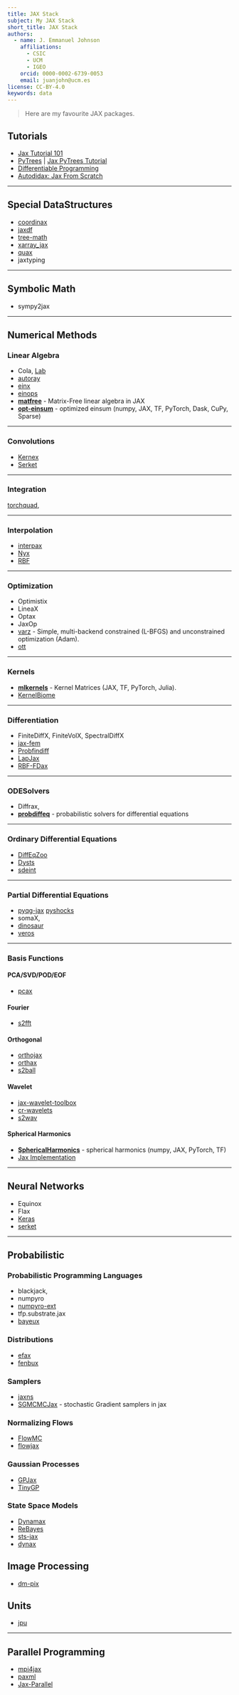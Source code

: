 ```yaml
---
title: JAX Stack
subject: My JAX Stack
short_title: JAX Stack
authors:
  - name: J. Emmanuel Johnson
    affiliations:
      - CSIC
      - UCM
      - IGEO
    orcid: 0000-0002-6739-0053
    email: juanjohn@ucm.es
license: CC-BY-4.0
keywords: data
---
```


> Here are my favourite JAX packages.

## **Tutorials**

* [Jax Tutorial 101](https://jax.readthedocs.io/en/latest/jax-101/index.html)
* [PyTrees](https://predictivesciencelab.github.io/advanced-scientific-machine-learning/types_and_models/04_pytrees.html) | [Jax PyTrees Tutorial](https://jax.readthedocs.io/en/latest/pytrees.html)
* [Differentiable Programming](https://predictivesciencelab.github.io/advanced-scientific-machine-learning/differentiation/00_intro.html)
* [Autodidax: Jax From Scratch](https://jax.readthedocs.io/en/latest/autodidax.html)

***
## **Special DataStructures**

* [coordinax ](https://github.com/GalacticDynamics/coordinax)
* [jaxdf](https://github.com/ucl-bug/jaxdf)
* [tree-math](https://github.com/google/tree-math)
* [xarray_jax](https://github.com/google-deepmind/graphcast)
* [quax](https://github.com/patrick-kidger/quax)
* jaxtyping

***
## **Symbolic Math**

* sympy2jax

***

## **Numerical Methods**

### **Linear Algebra**
* Cola, [Lab](https://github.com/wesselb/lab)
* [autoray](https://autoray.readthedocs.io/en/latest/)
* [einx](https://github.com/fferflo/einx)
* [einops](https://github.com/arogozhnikov/einops)
* [**matfree**](https://github.com/pnkraemer/matfree) - Matrix-Free linear algebra in JAX
* [**opt-einsum**](https://github.com/dgasmith/opt_einsum) - optimized einsum (numpy, JAX, TF, PyTorch, Dask, CuPy, Sparse)


***
### **Convolutions**

* [Kernex](https://github.com/ASEM000/kernex)
* [Serket](https://serket.readthedocs.io/API/convolution.html#serket.nn.spectral_conv_nd)

***
### **Integration**

[torchquad](https://github.com/esa/torchquad),

***
### **Interpolation**

* [interpax](https://github.com/f0uriest/interpax)
* [Nyx](https://github.com/stanbiryukov/Nyx)
* [RBF](https://github.com/treverhines/RBF)



***
### **Optimization**

* Optimistix
* LineaX
* Optax
* JaxOp
* [varz](https://github.com/wesselb/varz) - Simple, multi-backend constrained (L-BFGS) and unconstrained optimization (Adam).
* [ott](https://github.com/ott-jax/ott)


***
### **Kernels**

* [**mlkernels**](https://github.com/wesselb/mlkernels) - Kernel Matrices (JAX, TF, PyTorch, Julia).
* [KernelBiome](https://github.com/shimenghuang/KernelBiome/blob/fed4e05c0a1b83deb437a9759b6d941fe08abe01/kernelbiome/kernels_jax.py)

***
### **Differentiation**

* FiniteDiffX, FiniteVolX, SpectralDiffX
* [jax-fem](https://github.com/deepmodeling/jax-fem)
* [Probfindiff](https://github.com/pnkraemer/probfindiff)
* [LapJax](https://github.com/YWolfeee/lapjax)
* [RBF-FDax](https://github.com/kvndhrty/RBF-FDax)

***
### **ODESolvers**

* Diffrax, 
* [**probdiffeq**](https://github.com/pnkraemer/probdiffeq) - probabilistic solvers for differential equations

***
### **Ordinary Differential Equations**

* [DiffEqZoo](https://github.com/pnkraemer/diffeqzoo)
* [Dysts](https://github.com/williamgilpin/dysts)
* [sdeint](https://github.com/mattja/sdeint)

***
### **Partial Differential Equations**

*  [pyqg-jax](https://github.com/karlotness/pyqg-jax)
[pyshocks](https://github.com/alexfikl/pyshocks)
* somaX,
* [dinosaur](https://github.com/google-research/dinosaur)
* [veros](https://github.com/team-ocean/veros)




***
### **Basis Functions**

#### **PCA/SVD/POD/EOF**

* [pcax](https://github.com/alonfnt/pcax)

#### **Fourier**

* [s2fft](https://github.com/astro-informatics/s2fft)

#### **Orthogonal**
* [orthojax](https://github.com/PredictiveScienceLab/orthojax)
* [orthax](https://github.com/f0uriest/orthax)
* [s2ball](https://github.com/astro-informatics/s2ball)

#### **Wavelet**

* [jax-wavelet-toolbox](https://github.com/v0lta/Jax-Wavelet-Toolbox)
* [cr-wavelets](https://github.com/carnotresearch/cr-wavelets)
* [s2wav](https://github.com/astro-informatics/s2wav)

#### **Spherical Harmonics**

* [**SphericalHarmonics**](https://github.com/vdutor/SphericalHarmonics) - spherical harmonics (numpy, JAX, PyTorch, TF)
* [Jax Implementation](https://jax.readthedocs.io/en/latest/_autosummary/jax.scipy.special.sph_harm.html)


*** 
## **Neural Networks**

* Equinox
* Flax
* [Keras](https://github.com/keras-team/keras)
* [serket]()



***
## **Probabilistic**


### **Probabilistic Programming Languages**

* blackjack, 
* numpyro
* [numpyro-ext](https://github.com/dfm/numpyro-ext)
* tfp.substrate.jax
* [bayeux](https://github.com/jax-ml/bayeux)

### **Distributions**

* [efax](https://github.com/NeilGirdhar/efax)
* [fenbux](https://github.com/JiaYaobo/fenbux)

### **Samplers**

* [jaxns](https://github.com/Joshuaalbert/jaxns)
* [SGMCMCJax](https://github.com/jeremiecoullon/SGMCMCJax) - stochastic Gradient samplers in jax

### **Normalizing Flows**

* [FlowMC](https://github.com/kazewong/flowMC)
* [flowjax](https://github.com/danielward27/flowjax)

### **Gaussian Processes**

* [GPJax](https://github.com/JaxGaussianProcesses/GPJax)
* [TinyGP](https://tinygp.readthedocs.io/en/latest/index.html)

### **State Space Models**

* [Dynamax](https://github.com/probml/dynamax)
* [ReBayes](https://github.com/probml/rebayes)
* [sts-jax](https://github.com/probml/sts-jax)
* [dynax](https://github.com/fhchl/dynax)

## **Image Processing**

* [dm-pix](https://github.com/google-deepmind/dm_pix)

## **Units**

* [jpu](https://github.com/dfm/jpu)



***
## **Parallel Programming**
* [mpi4jax](https://github.com/mpi4jax/mpi4jax)
* [paxml](https://github.com/google/paxml)
* [Jax-Parallel](https://astralord.github.io/posts/exploring-parallel-strategies-with-jax/)
